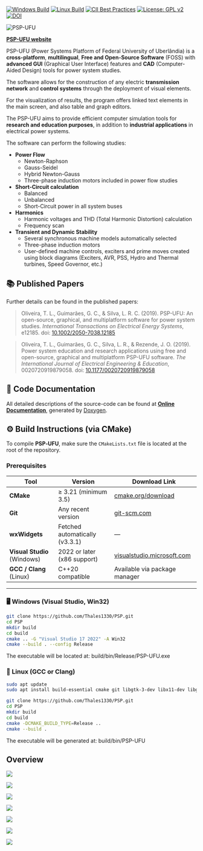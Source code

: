 <!-- [![Codacy Badge](https://api.codacy.com/project/badge/Grade/d32eae214f2341c7b1dfc004274cd5d1)](https://www.codacy.com/manual/ Thales1330/PSP?utm_source=github.com&amp;utm_medium=referral&amp;utm_content=Thales1330/PSP&amp;utm_campaign=Badge_Grade) -->
[![Windows Build](https://github.com/Thales1330/PSP/actions/workflows/build-windows.yml/badge.svg)](https://github.com/Thales1330/PSP/actions/workflows/build-windows.yml)
[![Linux Build](https://github.com/Thales1330/PSP/actions/workflows/build-linux.yml/badge.svg)](https://github.com/Thales1330/PSP/actions/workflows/build-linux.yml)
[![CII Best Practices](https://bestpractices.coreinfrastructure.org/projects/3287/badge)](https://bestpractices.coreinfrastructure.org/projects/3287)
[![License: GPL v2](https://img.shields.io/badge/License-GPL%20v2-blue.svg)](https://www.gnu.org/licenses/old-licenses/gpl-2.0.en.html)
[![DOI](https://zenodo.org/badge/64333860.svg)](https://zenodo.org/badge/latestdoi/64333860)

![PSP-UFU](docs/doxygen/html/logoHeader.png)

[**PSP-UFU website**](https://thales1330.github.io/PSP/)

PSP-UFU (Power Systems Platform of Federal University of Uberlândia) is a **cross-platform**, **multilingual**, **Free and Open-Source Software** (FOSS) with **advanced GUI** (Graphical User Interface) features and **CAD** (Computer-Aided Design) tools for power system studies.

The software allows for the construction of any electric **transmission network** and **control systems** through the deployment of visual elements.

For the visualization of results, the program offers linked text elements in the main screen, and also table and graph editors.

The PSP-UFU  aims to provide efficient computer simulation tools for **research and education purposes**, in addition to **industrial applications** in electrical power systems.

The software can perform the following studies:

- **Power Flow**
  - Newton-Raphson
  - Gauss-Seidel
  - Hybrid Newton-Gauss
  - Three-phase induction motors included in power flow studies
- **Short-Circuit calculation**
  - Balanced
  - Unbalanced
  - Short-Circuit power in all system buses
- **Harmonics**
  - Harmonic voltages and THD (Total Harmonic Distortion) calculation
  - Frequency scan
- **Transient and Dynamic Stability**
  - Several synchronous machine models automatically selected
  - Three-phase induction motors
  - User-defined machine controls, exciters and prime moves created using block diagrams (Exciters, AVR, PSS, Hydro and Thermal turbines, Speed Governor, etc.)
  
## [](#header-2)📚 Published Papers
Further details can be found in the published papers:

>Oliveira, T. L., Guimarães, G. C., & Silva, L. R. C. (2019). PSP-UFU: An open-source, graphical, and multiplatform software for power system studies. _International Transactions on Electrical Energy Systems_, e12185. doi: [10.1002/2050-7038.12185](https://doi.org/10.1002/2050-7038.12185)

>Oliveira, T. L., Guimarães, G. C., Silva, L. R., & Rezende, J. O. (2019). Power system education and research applications using free and open-source, graphical and multiplatform PSP-UFU software. _The International Journal of Electrical Engineering & Education_, 0020720919879058. doi: [10.1177/0020720919879058](https://doi.org/10.1177/0020720919879058)

## [](#header-2)📖 Code Documentation

All detailed descriptions of the source-code can be found at [**Online Documentation**](https://thales1330.github.io/PSP/doxygen/html/index.html), generated by [Doxygen](http://www.doxygen.org).

## [](#header-2)⚙️ Build Instructions (via CMake)

To compile **PSP‑UFU**, make sure the `CMakeLists.txt` file is located at the root of the repository.

### Prerequisites

| Tool           | Version          | Download Link |
|----------------|------------------|----------------|
| **CMake**      | ≥ 3.21 (minimum 3.5) | [cmake.org/download](https://cmake.org/download/) |
| **Git**        | Any recent version | [git-scm.com](https://git-scm.com/downloads) |
| **wxWidgets**  | Fetched automatically (v3.3.1) | — |
| **Visual Studio** (Windows) | 2022 or later (x86 support) | [visualstudio.microsoft.com](https://visualstudio.microsoft.com/downloads/) |
| **GCC / Clang** (Linux) | C++20 compatible | Available via package manager |

---

### [](#header-23)🖥️ Windows (Visual Studio, Win32)

```bash
git clone https://github.com/Thales1330/PSP.git
cd PSP
mkdir build
cd build
cmake .. -G "Visual Studio 17 2022" -A Win32
cmake --build . --config Release
```
The executable will be located at: build/bin/Release/PSP-UFU.exe

### [](#header-3)🐧 Linux (GCC or Clang)
```bash
sudo apt update
sudo apt install build-essential cmake git libgtk-3-dev libx11-dev libglu1-mesa-dev

git clone https://github.com/Thales1330/PSP.git
cd PSP
mkdir build
cd build
cmake -DCMAKE_BUILD_TYPE=Release ..
cmake --build .
```

The executable will be generated at: build/bin/PSP-UFU

## [](#header-2)Overview

![](docs/images/ss_1.png)

![](docs/images/ss_1_1.png)

![](docs/images/ss_1_2.png)

![](docs/images/ss_2.png)

![](docs/images/ss_3.png)

![](docs/images/ss_5.png)

![](docs/images/ss_4.png)
